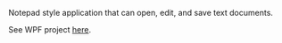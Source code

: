 Notepad style application that can open, edit, and save text documents. 

See WPF project [here](https://github.com/ryansama/WPF-Text-Editor).